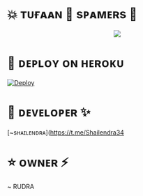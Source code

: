 # 💥 ᴛᴜғᴀᴀɴ 💞 sᴘᴀᴍᴇʀs 💐

<p align="center">
  <img src="https://te.legra.ph/file/72b8500b85d0c4798c6d5.jpg">
</p>


# 🚀 ᴅᴇᴘʟᴏʏ ᴏɴ ʜᴇʀᴏᴋᴜ 

[![Deploy](https://www.herokucdn.com/deploy/button.svg)](https://heroku.com/deploy)


# 🌸 ᴅᴇᴠᴇʟᴏᴘᴇʀ ✨

[~sʜᴀɪʟᴇɴᴅʀᴀ](https://t.me/Shailendra34


# ⭐ ᴏᴡɴᴇʀ ⚡


~ RUDRA